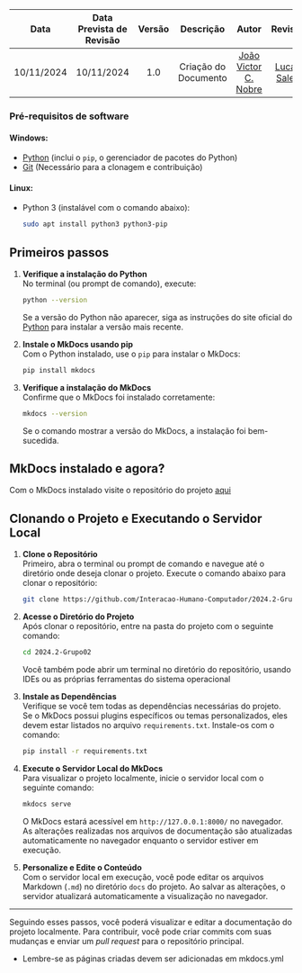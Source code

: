 |    Data    | Data Prevista de Revisão | Versão |          Descrição           |                   Autor                    |                Revisor                 |
| :--------: | :----------------------: | :----: | :--------------------------: | :----------------------------------------: | :------------------------------------: |
| 10/11/2024 |        10/11/2024        |  1.0   |     Criação do Documento     |  [João Victor C. Nobre](https://github.com/Gam13)   |[Lucas Sales](https://github.com/Lux-Sales)  |

### Pré-requisitos de software

#### Windows:
- [Python](https://www.python.org/downloads/) (inclui o `pip`, o gerenciador de pacotes do Python)
- [Git](https://git-scm.com/downloads) (Necessário para a clonagem e contribuição)

#### Linux:
- Python 3 (instalável com o comando abaixo):
    ```bash
    sudo apt install python3 python3-pip
    ```

## Primeiros passos

1. **Verifique a instalação do Python**  
   No terminal (ou prompt de comando), execute:
   ```bash
   python --version
   ```
   Se a versão do Python não aparecer, siga as instruções do site oficial do [Python](https://www.python.org/downloads/) para instalar a versão mais recente.

2. **Instale o MkDocs usando pip**  
   Com o Python instalado, use o `pip` para instalar o MkDocs:
   ```bash
   pip install mkdocs
   ```

3. **Verifique a instalação do MkDocs**  
   Confirme que o MkDocs foi instalado corretamente:
   ```bash
   mkdocs --version
   ```
   Se o comando mostrar a versão do MkDocs, a instalação foi bem-sucedida.

## MkDocs instalado e agora?

Com o MkDocs instalado visite o repositório do projeto [aqui](https://github.com/Interacao-Humano-Computador/2024.2-Grupo02)

## Clonando o Projeto e Executando o Servidor Local

1. **Clone o Repositório**  
   Primeiro, abra o terminal ou prompt de comando e navegue até o diretório onde deseja clonar o projeto. Execute o comando abaixo para clonar o repositório:
   ```bash
   git clone https://github.com/Interacao-Humano-Computador/2024.2-Grupo02
   ```

2. **Acesse o Diretório do Projeto**  
   Após clonar o repositório, entre na pasta do projeto com o seguinte comando:
   ```bash
   cd 2024.2-Grupo02
   ```
    Você também pode abrir um terminal no diretório do repositório, usando IDEs ou as próprias ferramentas do sistema operacional


3. **Instale as Dependências**  
   Verifique se você tem todas as dependências necessárias do projeto. Se o MkDocs possui plugins específicos ou temas personalizados, eles devem estar listados no arquivo `requirements.txt`. Instale-os com o comando:
   ```bash
   pip install -r requirements.txt
   ```

4. **Execute o Servidor Local do MkDocs**  
   Para visualizar o projeto localmente, inicie o servidor local com o seguinte comando:
   ```bash
   mkdocs serve
   ```
   O MkDocs estará acessível em `http://127.0.0.1:8000/` no navegador. As alterações realizadas nos arquivos de documentação são atualizadas automaticamente no navegador enquanto o servidor estiver em execução.

5. **Personalize e Edite o Conteúdo**  
   Com o servidor local em execução, você pode editar os arquivos Markdown (`.md`) no diretório `docs` do projeto. Ao salvar as alterações, o servidor atualizará automaticamente a visualização no navegador.

---

Seguindo esses passos, você poderá visualizar e editar a documentação do projeto localmente. Para contribuir, você pode criar commits com suas mudanças e enviar um *pull request* para o repositório principal.

* Lembre-se as páginas criadas devem ser adicionadas em mkdocs.yml